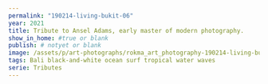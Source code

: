 ```yaml
---
permalink: "190214-living-bukit-06"
year: 2021
title: Tribute to Ansel Adams, early master of modern photography.
show_in_home: #true or blank
publish: # notyet or blank
image: /assets/p/art-photographs/rokma_art_photography-190214-living-bukit-06.jpg
tags: Bali black-and-white ocean surf tropical water waves
serie: Tributes
---
```


